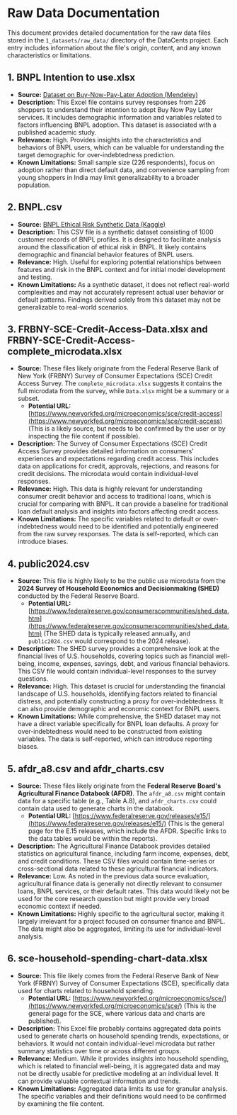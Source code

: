 # Raw Data Documentation

This document provides detailed documentation for the raw data files stored in the
`1_datasets/raw_data/` directory of the DataCents project. Each entry includes
information about the file's origin, content, and any known characteristics or
limitations.

## 1. BNPL Intention to use.xlsx

* **Source:** [Dataset on Buy-Now-Pay-Later Adoption (Mendeley)](https://data.mendeley.com/datasets/8kj2rn7m9x/1)
* **Description:** This Excel file contains survey responses from 226 shoppers to
    understand their intention to adopt Buy Now Pay Later services. It includes
    demographic information and variables related to factors influencing BNPL
    adoption. This dataset is associated with a published academic study.
* **Relevance:** High. Provides insights into the characteristics and behaviors of
    BNPL users, which can be valuable for understanding the target demographic for
    over-indebtedness prediction.
* **Known Limitations:** Small sample size (226 respondents), focus on adoption
    rather than direct default data, and convenience sampling from young
    shoppers in
    India may limit generalizability to a broader population.

## 2. BNPL.csv

* **Source:** [BNPL Ethical Risk Synthetic Data (Kaggle)](https://www.kaggle.com/datasets/vangelistsiligiris/bnpl-ethical-risk-synthetic-data)
* **Description:** This CSV file is a synthetic dataset consisting of 1000 customer
    records of BNPL profiles. It is designed to facilitate analysis around the
    classification of ethical risk in BNPL. It likely contains demographic and
    financial behavior features of BNPL users.
* **Relevance:** High. Useful for exploring potential relationships between features
    and risk in the BNPL context and for initial model development and testing.
* **Known Limitations:** As a synthetic dataset, it does not reflect real-world
    complexities and may not accurately represent actual user behavior or default
    patterns. Findings derived solely from this dataset may not be
    generalizable to real-world scenarios.

## 3. FRBNY-SCE-Credit-Access-Data.xlsx and FRBNY-SCE-Credit-Access-complete_microdata.xlsx

* **Source:** These files likely originate from the Federal Reserve Bank of New York
    (FRBNY) Survey of Consumer Expectations (SCE) Credit Access Survey. The
    `complete_microdata.xlsx` suggests it contains the full microdata from the survey,
    while `Data.xlsx` might be a summary or a subset.
  * **Potential URL:** [https://www.newyorkfed.org/microeconomics/sce/credit-access](https://www.newyorkfed.org/microeconomics/sce/credit-access)
        (This is a likely source, but needs to be confirmed by the user or by
        inspecting the file content if possible).
* **Description:** The Survey of Consumer Expectations (SCE) Credit Access Survey
    provides detailed information on consumers' experiences and expectations regarding
    credit access. This includes data on applications for credit, approvals,
    rejections, and reasons for credit decisions. The microdata would contain
    individual-level responses.
* **Relevance:** High. This data is highly relevant for understanding consumer credit
    behavior and access to traditional loans, which is crucial for comparing
    with BNPL.
    It can provide a baseline for traditional loan default analysis and insights
    into factors affecting credit access.
* **Known Limitations:** The specific variables related to default or
    over-indebtedness would need to be identified and potentially engineered
    from the raw survey responses. The data is self-reported, which can
    introduce biases.

## 4. public2024.csv

* **Source:** This file is highly likely to be the public use microdata from the
    **2024 Survey of Household Economics and Decisionmaking (SHED)**
    conducted by the
    Federal Reserve Board.
  * **Potential URL:** [https://www.federalreserve.gov/consumerscommunities/shed_data.htm](https://www.federalreserve.gov/consumerscommunities/shed_data.htm)
        (The SHED data is typically released annually, and `public2024.csv` would
        correspond to the 2024 release).
* **Description:** The SHED survey provides a comprehensive look at the financial
    lives of U.S. households, covering topics such as financial well-being, income,
    expenses, savings, debt, and various financial behaviors. This CSV file would
    contain individual-level responses to the survey questions.
* **Relevance:** High. This dataset is crucial for understanding the financial
    landscape of U.S. households, identifying factors related to financial distress,
    and potentially constructing a proxy for over-indebtedness. It can also provide
    demographic and economic context for BNPL users.
* **Known Limitations:** While comprehensive, the SHED dataset may not have a direct
    variable specifically for BNPL loan defaults. A proxy for over-indebtedness would
    need to be constructed from existing variables. The data is self-reported, which
    can introduce reporting biases.

## 5. afdr_a8.csv and afdr_charts.csv

* **Source:** These files likely originate from the **Federal Reserve Board's
    Agricultural Finance Databook (AFDR)**. The `afdr_a8.csv` might contain
    data for a
    specific table (e.g., Table A.8), and `afdr_charts.csv` could contain
    data used to
    generate charts in the databook.
  * **Potential URL:** [https://www.federalreserve.gov/releases/e15/](https://www.federalreserve.gov/releases/e15/)
        (This is the general page for the E.15 releases, which include the AFDR.
        Specific links to the data tables would be within the reports).
* **Description:** The Agricultural Finance Databook provides detailed statistics
    on agricultural finance, including farm income, expenses, debt, and credit
    conditions.
    These CSV files would contain time-series or cross-sectional data
    related to these agricultural financial indicators.
* **Relevance:** Low. As noted in the previous data source evaluation, agricultural
    finance data is generally not directly relevant to consumer loans, BNPL services,
    or their default rates. This data would likely not be used for the core research
    question but might provide very broad economic context if needed.
* **Known Limitations:** Highly specific to the agricultural sector, making it
    largely irrelevant for a project focused on consumer finance and BNPL. The data
    might also be aggregated, limiting its use for individual-level analysis.

## 6. sce-household-spending-chart-data.xlsx

* **Source:** This file likely comes from the Federal Reserve Bank of New York
    (FRBNY) Survey of Consumer Expectations (SCE), specifically data used for charts
    related to household spending.
  * **Potential URL:** [https://www.newyorkfed.org/microeconomics/sce/](https://www.newyorkfed.org/microeconomics/sce/)
        (This is the general page for the SCE, where various data and charts are
        published).
* **Description:** This Excel file probably contains aggregated data points
    used to generate charts on household spending trends, expectations, or
    behaviors. It would
    not contain individual-level microdata but rather summary statistics
    over time or
    across different groups.
* **Relevance:** Medium. While it provides insights into household spending,
    which is related to financial well-being, it is aggregated data and may not
    be directly
    usable for predictive modeling at an individual level. It can provide valuable
    contextual information and trends.
* **Known Limitations:** Aggregated data limits its use for granular analysis. The
    specific variables and their definitions would need to be confirmed by examining
    the file content.
